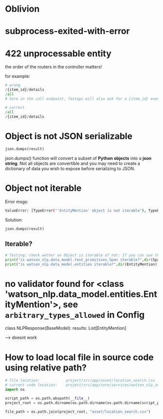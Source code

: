 # Oblivion

# subprocess-exited-with-error


# 422 unprocessable entity
the order of the routers in the controller matters!

for example:
```python
# wrong
/{item_id}/details
/all
# here in the /all endpoint, fastapi will also ask for a {item_id} even though its not written

# correct
/all
/{item_id}/details
```



# Object is not JSON serializable

```python
json.dumps(result)
```

json.dumps() function will convert a subset of **Python objects** into a **json string**. Not all objects are convertible and you may need to create a dictionary of data you wish to expose before serializing to JSON.

# Object not iterable

Error msgs:

```bash
ValueError: [TypeError("'EntityMention' object is not iterable"), TypeError('vars() argument must have __dict__ attribute')]
```

Solution:

```python
json.dumps(result)
```

## Iterable?

```python
# Testing: check wether an Object is iterable of not: If you can see the magic method __iter__, then the data are iterable. If not, then the data are not iterable and you shouldn’t bother looping through them.
print("is watson_nlp.data_model.text_primitives.Span iterable?",dir(Span))
print("is watson_nlp.data_model.entities iterable?",dir(EntityMention))
```

# no validator found for <class 'watson_nlp.data_model.entities.EntityMention'>, see `arbitrary_types_allowed` in Config

class NLPResponse(BaseModel):
results: List[EntityMention]

--> doesnt work

# How to load local file in source code using relative path?

```python
# file location:            project/src/app/asset/location_search.csv
# current code location:    project/src/app/core/services/watson_nlp_service.py
import os

script_path = os.path.abspath(__file__)
project_root = os.path.dirname(os.path.dirname(os.path.dirname(script_path)))

file_path = os.path.join(project_root, "asset/location_search.csv")
```

